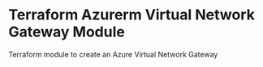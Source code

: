 # Terraform Azurerm Virtual Network Gateway Module
Terraform module to create an Azure Virtual Network Gateway